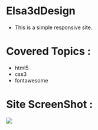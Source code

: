# Elsa3dDesign
- This is a simple responsive site.
# Covered Topics :
- html5
- css3
- fontawesome

# Site ScreenShot :
![](Elsa3d-Design-lg.png)
